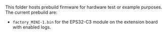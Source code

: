 This folder hosts prebuild firmware for hardware test or example purposes. 
The current prebuild are:
- `factory_MINI-1.bin` for the EPS32-C3 module on the extension board with enabled logs.